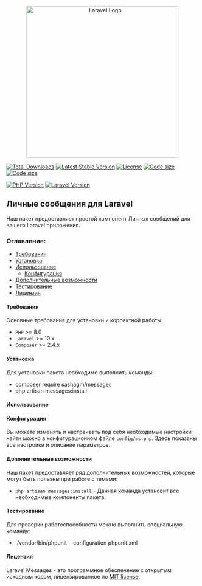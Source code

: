 <p align="center"><a href="https://laravel.com" target="_blank"><img src="https://raw.githubusercontent.com/laravel/art/master/logo-lockup/5%20SVG/2%20CMYK/1%20Full%20Color/laravel-logolockup-cmyk-red.svg" width="400" alt="Laravel Logo"></a></p>

<p align="center">

<a href="https://packagist.org/packages/sashagm/messages"><img src="https://img.shields.io/packagist/dt/sashagm/messages" alt="Total Downloads"></a>
<a href="https://packagist.org/packages/sashagm/messages"><img src="https://img.shields.io/packagist/v/sashagm/messages" alt="Latest Stable Version"></a>
<a href="https://packagist.org/packages/sashagm/messages"><img src="https://img.shields.io/packagist/l/sashagm/messages" alt="License"></a>
<a href="https://packagist.org/packages/sashagm/messages"><img src="https://img.shields.io/github/languages/code-size/sashagm/messages" alt="Code size"></a>
<a href="https://packagist.org/packages/sashagm/messages"><img src="https://img.shields.io/packagist/stars/sashagm/messages" alt="Code size"></a>

[![PHP Version](https://img.shields.io/badge/PHP-%2B8-blue)](https://www.php.net/)
[![Laravel Version](https://img.shields.io/badge/Laravel-%2B10-red)](https://laravel.com/)

</p>



## Личные сообщения для Laravel

Наш пакет предоставляет простой компонент Личных сообщений для вашего Laravel приложения.



### Оглавление:

- [Требования](#требования)
- [Установка](#установка)
- [Использование](#использование)
  - [Конфигурация](#конфигурация)
- [Дополнительные возможности](#дополнительные-возможности)
- [Тестирование](#тестирование)
- [Лицензия](#лицензия)



#### Требования

Основные требования для установки и корректной работы:

- `PHP` >= 8.0
- `Laravel` >= 10.x
- `Composer` >= 2.4.x

#### Установка

Для установки пакета необходимо выполнить команды:

- composer require sashagm/messages
- php artisan messages:install
#### Использование


#### Конфигурация


Вы можете изменять и настраивать под себя необходимые настройки найти можно в конфигурационном файле `config/ms.php`. 
Здесь показаны все настройки и описание параметров.




#### Дополнительные возможности

Наш пакет предоставляет ряд дополнительных возможностей, которые могут быть полезны при работе с темами:

- `php artisan messages:install` - Данная команда установит все необходимые компоненты пакета.


#### Тестирование

Для проверки работоспособности можно выполнить специальную команду:

- ./vendor/bin/phpunit --configuration phpunit.xml

#### Лицензия

Laravel Messages - это программное обеспечение с открытым исходным кодом, лицензированное по [MIT license](LICENSE.md ).

